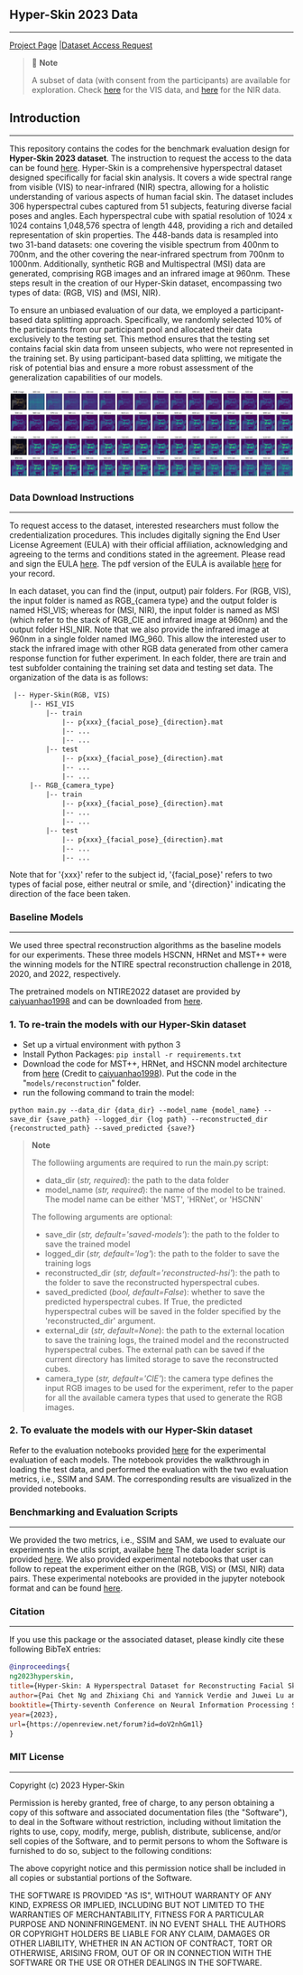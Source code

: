 ## Hyper-Skin 2023 Data
----
[Project Page](https://hyper-skin-2023.github.io/) |[Dataset Access Request](https://hyper-skin-2023.github.io/dataset/)


> 🚩 **Note** 
> 
> A subset of data (with consent from the participants) are available for exploration. Check [here](https://hyperspectral-skin-2023-hyperskin-app-main-uvtyau.streamlit.app/Hyper-Skin(RGB,_VIS)?utm_medium=oembed) for the VIS data, and [here](https://hyperspectral-skin-2023-hyperskin-app-main-uvtyau.streamlit.app/Hyper-Skin(MSI,_NIR)?utm_medium=oembed) for the NIR data.


## Introduction
----

<!-- ![img](figure/overview.png) -->
This repository contains the codes for the benchmark evaluation design for **Hyper-Skin 2023 dataset**. The instruction to request the access to the data can be found [here](https://hyper-skin-2023.github.io/dataset/). 
Hyper-Skin is a comprehensive hyperspectral dataset designed specifically for facial skin analysis. It covers a wide spectral range from visible (VIS) to near-infrared (NIR) spectra, allowing for a holistic understanding of various aspects of human facial skin. The dataset includes 306 hyperspectral cubes captured from 51 subjects, featuring diverse facial poses and angles. Each hyperspectral cube with spatial resolution of 1024 x 1024 contains 1,048,576 spectra of length 448, providing a rich and detailed representation of skin properties.  The 448-bands data is resampled into two 31-band datasets: one covering the visible spectrum from 400nm to 700nm, and the other covering the near-infrared spectrum from 700nm to 1000nm. Additionally, synthetic RGB and Multispectral (MSI) data are generated, comprising RGB images and an infrared image at 960nm. These steps result in the creation of our Hyper-Skin dataset, encompassing two types of data: (RGB, VIS) and (MSI, NIR). 

To ensure an unbiased evaluation of our data, we employed a participant-based data splitting approach. Specifically, we randomly selected 10% of the participants from our participant pool and allocated their data exclusively to the testing set. This method ensures that the testing set contains facial skin data from unseen subjects, who were not represented in the training set. By using participant-based data splitting, we mitigate the risk of potential bias and ensure a more robust assessment of the generalization capabilities of our models. 

![img](figure/sampledata.png)


### Data Download Instructions
----
To request access to the dataset, interested researchers must follow the credentialization procedures. This includes digitally signing the End User License Agreement (EULA) with their official affiliation, acknowledging and agreeing to the terms and conditions stated in the agreement. Please read and sign the EULA [here](https://hyper-skin-2023.github.io/dataset/). The pdf version of the EULA is available [here](documents/EULA-2023.pdf) for your record.

In each dataset, you can find the (input, output) pair folders. For (RGB, VIS), the input folder is named as RGB_{camera type} and the output folder is named HSI_VIS; whereas for (MSI, NIR), the input folder is named as MSI (which refer to the stack of RGB_CIE and infrared image at 960nm) and the output folder HSI_NIR. Note that we also provide the infrared image at 960nm in a single folder named IMG_960. This allow the interested user to stack the infrared image with other RGB data generated from other camera response function for futher experiment. 
In each folder, there are train and test subfolder containing the training set data and testing set data. The organization of the data is as follows:


```
 |-- Hyper-Skin(RGB, VIS) 
     |-- HSI_VIS
         |-- train
             |-- p{xxx}_{facial_pose}_{direction}.mat
             |-- ...
             |-- ...
         |-- test
             |-- p{xxx}_{facial_pose}_{direction}.mat
             |-- ...
             |-- ...
     |-- RGB_{camera_type}
         |-- train
             |-- p{xxx}_{facial_pose}_{direction}.mat
             |-- ...
             |-- ...
         |-- test
             |-- p{xxx}_{facial_pose}_{direction}.mat
             |-- ...
             |-- ...
```
Note that for '{xxx}' refer to the subject id, '{facial_pose}' refers to two types of facial pose, either neutral or smile, and '{direction}' indicating the direction of the face been taken.

### Baseline Models
----
We used three spectral reconstruction algorithms as the baseline models for our experiments. These three models HSCNN, HRNet and MST++ were the winning models for the NTIRE spectral reconstruction challenge in 2018, 2020, and 2022, respectively. 

The pretrained models on NTIRE2022 dataset are provided by [caiyuanhao1998](https://github.com/caiyuanhao1998) and can be downloaded from [here](https://github.com/caiyuanhao1998/MST-plus-plus).


### 1. To re-train the models with our Hyper-Skin dataset
- Set up a virtual environment with python 3
- Install Python Packages: `pip install -r requirements.txt`
- Download the code for MST++, HRNet, and HSCNN model architecture from [here](https://github.com/caiyuanhao1998/MST-plus-plus/tree/master/train_code/architecture) (Credit to [caiyuanhao1998](https://github.com/caiyuanhao1998)). Put the code in the "`models/reconstruction`" folder.
- run the following command to train the model:
```
python main.py --data_dir {data_dir} --model_name {model_name} --save_dir {save_path} --logged_dir {log path} --reconstructed_dir {reconstructed_path} --saved_predicted {save?}
```
> **Note**
> 
> The followiing arguments are required to run the main.py script:
> - data_dir (*str, required*): the path to the data folder
> - model_name (*str, required*): the name of the model to be trained. The model name can be either 'MST', 'HRNet', or 'HSCNN'
>
> The following arguments are optional:
> - save_dir (*str, default='saved-models'*): the path to the folder to save the trained model
> - logged_dir (*str, default='log'*): the path to the folder to save the training logs
> - reconstructed_dir (*str, default='reconstructed-hsi'*): the path to the folder to save the reconstructed hyperspectral cubes.
> - saved_predicted (*bool, default=False*): whether to save the predicted hyperspectral cubes. If True, the predicted hyperspectral cubes will be saved in the folder specified by the 'reconstructed_dir' argument.
> - external_dir (*str, default=None*): the path to the external location to save the training logs, the trained model and the reconstructed hyperspectral cubes. The external path can be saved if the current directory has limited storage to save the reconstructed cubes.
> - camera_type (*str, default='CIE'*): the camera type defines the input RGB images to be used for the experiment, refer to the paper for all the available camera types that used to generate the RGB images.
>

### 2. To evaluate the models with our Hyper-Skin dataset
Refer to the evaluation notebooks provided [here](evaluations) for the experimental evaluation of each models. The notebook provides the walkthrough in loading the test data, and performed the evaluation with the two evaluation metrics, i.e., SSIM and SAM. The corresponding results are visualized in the provided notebooks.


### Benchmarking and Evaluation Scripts
----
We provided the two metrics, i.e., SSIM and SAM, we used to evaluate our experiments in the utils script, availabe [here](helpers/metrics.py)
The data loader script is provided [here](hsiData). 
We also provided experimental notebooks that user can follow to repeat the experiment either on the (RGB, VIS) or (MSI, NIR) data pairs. 
These experimental notebooks are provided in the jupyter notebook format and can be found [here](evaluations).


### Citation
----
If you use this package or the associated dataset, please kindly cite these following BibTeX entries:

```bibtex
@inproceedings{
ng2023hyperskin,
title={Hyper-Skin: A Hyperspectral Dataset for Reconstructing Facial Skin-Spectra from {RGB} Images},
author={Pai Chet Ng and Zhixiang Chi and Yannick Verdie and Juwei Lu and Konstantinos N Plataniotis},
booktitle={Thirty-seventh Conference on Neural Information Processing Systems Datasets and Benchmarks Track},
year={2023},
url={https://openreview.net/forum?id=doV2nhGm1l}
}
```

### MIT License
----
Copyright (c) 2023 Hyper-Skin

Permission is hereby granted, free of charge, to any person obtaining a copy
of this software and associated documentation files (the "Software"), to deal
in the Software without restriction, including without limitation the rights
to use, copy, modify, merge, publish, distribute, sublicense, and/or sell
copies of the Software, and to permit persons to whom the Software is
furnished to do so, subject to the following conditions:

The above copyright notice and this permission notice shall be included in all
copies or substantial portions of the Software.

THE SOFTWARE IS PROVIDED "AS IS", WITHOUT WARRANTY OF ANY KIND, EXPRESS OR
IMPLIED, INCLUDING BUT NOT LIMITED TO THE WARRANTIES OF MERCHANTABILITY,
FITNESS FOR A PARTICULAR PURPOSE AND NONINFRINGEMENT. IN NO EVENT SHALL THE
AUTHORS OR COPYRIGHT HOLDERS BE LIABLE FOR ANY CLAIM, DAMAGES OR OTHER
LIABILITY, WHETHER IN AN ACTION OF CONTRACT, TORT OR OTHERWISE, ARISING FROM,
OUT OF OR IN CONNECTION WITH THE SOFTWARE OR THE USE OR OTHER DEALINGS IN THE
SOFTWARE.




